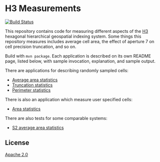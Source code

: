 # H3 Measurements

[![Build Status](https://travis-ci.com/isaacbrodsky/h3measurements.svg?branch=master)](https://travis-ci.com/isaacbrodsky/h3measurements)

This repository contains code for measuring different aspects of the [H3](https://github.com/uber/h3) hexagonal
hierarchical geospatial indexing system. Some things this repository measures includes average cell
area, the effect of aperture 7 on cell precision truncation, and so on.

Build with `mvn package`. Each application is described on its own README page, listed below, with sample
invocation, explanation, and sample output.

There are applications for describing randomly sampled cells:

* [Average area statistics](./README-SummaryAreaStats.md)
* [Truncation statistics](./README-Truncation.md)
* [Perimeter statistics](./README-SummaryPerimeterStats.md)

There is also an application which measure user specified cells:

* [Area statistics](./README-AreaStats.md)

There are also tests for some comparable systems:

* [S2 average area statistics](./README-S2SummaryAreaStats.md)

## License

[Apache 2.0](./LICENSE)
